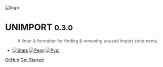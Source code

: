 <!-- _coverpage.md -->

![logo](_media/icon.png ":size=50%")

# UNIMPORT <small>0.3.0</small>

> A linter & formatter for finding & removing unused import statements.

- [![Stars](https://img.shields.io/github/stars/hakancelik96/unimport)](https://github.com/hakancelik96/unimport/stargazers)
  [![Pepy](https://pepy.tech/badge/unimport)](https://pepy.tech/badge/unimport)
  [![Pypi](https://img.shields.io/pypi/v/unimport)](https://pypi.org/project/unimport/)

[GitHub](https://github.com/hakancelik96/unimport/) [Get Started](#get-started)
